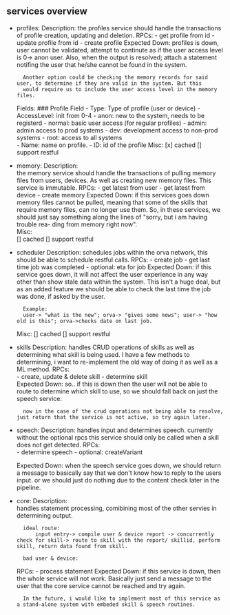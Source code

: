 ## services overview

- profiles:
	Description:
		the profiles service should handle the transactions of profile creation, updating and deletion. 
	RPCs:
		- get profile from id
		- update profile from id
		- create profile
	Expected Down:
		profiles is down, user cannot be validated, attempt to continute as if the user access level is 0-> anon user. Also, when
		the output is resolved; attach a statement notifing the user that he/she cannot be found in the system. 

		Another option could be checking the memory records for said user, to determine if they are valid in the system. But this
		would require us to include the user access level in the memory files.		
	Fields:
		### Profile Field
		- Type:	Type of profile (user or device)
		- AccessLevel: init from 0-4
			- anon:		new to the system, needs to be registerd
			- normal:	basic user access (for regular profiles)
			- admin:	admin access to prod systems
			- dev: 		development access to non-prod systems
			- root:		access to all systems	  
		- Name:	name on profile.
		- ID:   id of the profile
	Misc:
		[x]	cached
		[] 	support restful

- memory:
	Description:	
		the memory service should handle the transactions of pulling memory files from users, devices. As well as creating new
		memory files. This service is immutable.
	RPCs:
		- get latest from user
		- get latest from device
		- create memory
	Expected Down:
		if this services goes down memory files cannot be pulled, meaning that some of the skills that require memory files, can no
		longer use them. So, in these services, we should just say something along the lines of "sorry, but i am having trouble rea-
		ding from memory right now". 	
	Misc:	
		[]	cached
		[]	support restful

- scheduler
	Description:
		schedules jobs within the orva network, this should be able to schedule restful calls.
	RPCs:
		- create job
		- get last time job was completed
		- optional: eta for job
	Expected Down:
		if this service goes down, it will not affect the user experience in any way other than show stale data within the system. This
		isn't a huge deal, but as an added feature we should be able to check the last time the job was done, if asked by the user. 
		
		Example:
		user-> "what is the new"; orva-> "gives some news"; user-> "how old is this"; orva->checks date on last job.
	Misc:
		[]	cached
		[] 	support restful

- skills
	Description:
		handles CRUD operations of skills as well as determining what skill is being used. I have a few methods to determining, i want to
		re-implement the old way of doing it as well as a ML method. 
	RPCs:	
		- create, update & delete skill
		- determine skill	
	Expected Down:
		so.. if this is down then the user will not be able to route to determine which skill to use, so we should fall back on just
		the speech service. 

		now in the case of the crud operations not being able to resolve, just return that the service is not active, so try again later.
- speech:
	Description:
		handles input and determines speech. currently without the optional rpcs this service should only be called when a skill does not get 		     detected. 
	RPCs:	
		- determine speech
		- optional: createVariant

	Expected Down:
		when the speech service goes down, we should return a message to basically say that we don't know how to reply to the users input. or 		    we should just do nothing due to the content check later in the pipeline.
		
- core:
	Description:	
		handles statement processing, comibining most of the other servies in determining output. 	

		ideal route:
			input entry-> compile user & device report -> concurrently check for skill-> route to skill with the report/ skillid, perform skill, return data found from skill. 
		
		bad user & device:
			
	RPCs:
		- process statement
	Expected Down:
		if this service is down, then the whole service will not work. Basically just send a message to the user that the core service
		cannot be reached and try again.

		In the future, i would like to implement most of this service as a stand-alone system with embeded skill & speech routines.


